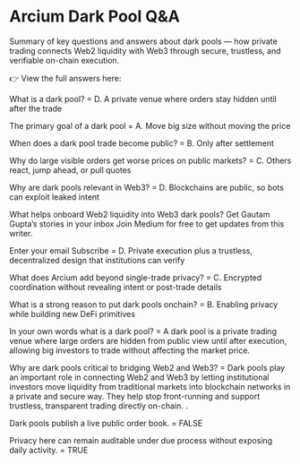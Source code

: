 # Arcium Dark Pool Q&A  

Summary of key questions and answers about dark pools — how private trading connects Web2 liquidity with Web3 through secure, trustless, and verifiable on-chain execution.  

👉 View the full answers here: 

What is a dark pool?
= D. A private venue where orders stay hidden until after the trade

The primary goal of a dark pool
= A. Move big size without moving the price

When does a dark pool trade become public?
= B. Only after settlement

Why do large visible orders get worse prices on public markets?
= C. Others react, jump ahead, or pull quotes

Why are dark pools relevant in Web3?
= D. Blockchains are public, so bots can exploit leaked intent

What helps onboard Web2 liquidity into Web3 dark pools?
Get Gautam Gupta’s stories in your inbox Join Medium for free to get updates from this writer.

Enter your email Subscribe = D. Private execution plus a trustless, decentralized design that institutions can verify

What does Arcium add beyond single-trade privacy?
= C. Encrypted coordination without revealing intent or post-trade details

What is a strong reason to put dark pools onchain?
= B. Enabling privacy while building new DeFi primitives

In your own words what is a dark pool?
= A dark pool is a private trading venue where large orders are hidden from public view until after execution, allowing big investors to trade without affecting the market price.

Why are dark pools critical to bridging Web2 and Web3?
= Dark pools play an important role in connecting Web2 and Web3 by letting institutional investors move liquidity from traditional markets into blockchain networks in a private and secure way. They help stop front-running and support trustless, transparent trading directly on-chain. .

Dark pools publish a live public order book.
= FALSE

Privacy here can remain auditable under due process without exposing daily activity.
= TRUE


